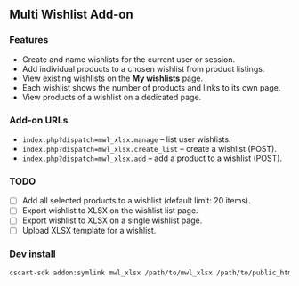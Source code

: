 ## Multi Wishlist Add-on

### Features
- Create and name wishlists for the current user or session.
- Add individual products to a chosen wishlist from product listings.
- View existing wishlists on the **My wishlists** page.
- Each wishlist shows the number of products and links to its own page.
- View products of a wishlist on a dedicated page.

### Add-on URLs
- `index.php?dispatch=mwl_xlsx.manage` – list user wishlists.
- `index.php?dispatch=mwl_xlsx.create_list` – create a wishlist (POST).
- `index.php?dispatch=mwl_xlsx.add` – add a product to a wishlist (POST).

### TODO
- [ ] Add all selected products to a wishlist (default limit: 20 items).
- [ ] Export wishlist to XLSX on the wishlist list page.
- [ ] Export wishlist to XLSX on a single wishlist page.
- [ ] Upload XLSX template for a wishlist.

### Dev install

```bash
cscart-sdk addon:symlink mwl_xlsx /path/to/mwl_xlsx /path/to/public_html --templates-to-design
```

